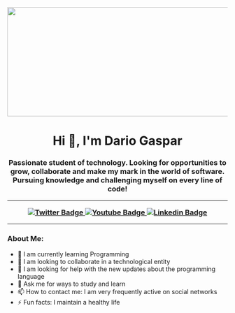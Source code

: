 <div id="header" style="display: flex; justify-content: center;">
  <img src="https://media.istockphoto.com/id/1449224970/es/foto/gr%C3%A1fico-financiero-abstracto-con-gr%C3%A1fico-de-velas-de-l%C3%ADnea-de-tendencia-alcista-en-el-mercado.jpg?b=1&s=170667a&w=0&k=20&c=mKkoxJpoCuXLBygcyKmVT_i17TSC4U_ou1fEcCy6GJU=" width="900" height="250">
</div>
  <h1 align="center">Hi 👋, I'm Dario Gaspar </h1>
  <h3 align="center">Passionate student of technology. Looking for opportunities to grow, collaborate and make my mark in the world of software. Pursuing knowledge and challenging myself on every line of code!

---

</div>
<div id="badges" align="center">
  <a href="https://twitter.com/darioGasspar" target="_blank">
    <img src="https://img.shields.io/twitter/url?url=https%3A%2F%2Ftwitter.com%2FdarioGasspar"
      alt = "Twitter Badge"/>
  </a>
  <a href="https://www.youtube.com/channel/UCVfQudY3Qhx2ce0L7_8xGzg" target="_blank">
    <img src="https://img.shields.io/youtube/channel/subscribers/UCVfQudY3Qhx2ce0L7_8xGzg"
      alt = "Youtube Badge"/>
  </a>
  <a href="https://www.linkedin.com/in/dario-gaspar-0b044a280/" target="_blank">
  <img src="https://img.shields.io/badge/-LinkedIn-blue?logo=linkedin&logoColor=white&labelColor=blue" alt="Linkedin Badge"/>
</a>

  </a>
</div>
    
---

### About Me:
- 🌱 I am currently learning Programming
- 👯 I am looking to collaborate in a technological entity
- 🤔 I am looking for help with the new updates about the programming language
- 💬 Ask me for ways to study and learn
- 📫 How to contact me: I am very frequently active on social networks
- ⚡ Fun facts: I maintain a healthy life

